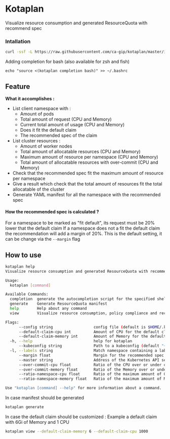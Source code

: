 
# Kotaplan

Visualize resource consumption and generated ResourceQuota with recommend spec

### Intallation

```bash
curl -ssf -L https://raw.githubusercontent.com/ca-gip/kotaplan/master/install.sh | bash
```

Adding completion for bash (also available for zsh and fish)
```
echo "source <(kotaplan completion bash)" >> ~/.bashrc
```

## Feature

 __What it accomplishes :__
 * List client namespace with :
    * Amount of pods
    * Total amount of request (CPU and Memory)
    * Current total amount of usage (CPU and Memory)
    * Does it fit the default claim
    * The recommended spec of the claim
 * List cluster resources :
    * Amount of worker nodes
    * Total amount of allocatable resources (CPU and Memory)
    * Maximum amount of resource per namespace (CPU and Memory) 
    * Total amount of allocatable resources with over-commit (CPU and Memory) 
 * Check that the recommended spec fit the maximum amount of resource per namespace
 * Give a result which check that the total amount of resources fit the total allocatable of the cluster 
 * Generate YAML manifest for all the namespace with the recommended spec
 
 #### How the recommended spec is calculated ?
 
 For a namespace to be marked as "fit default", its request must be 20% lower that the default claim
 If a namespace does not a fit the default claim the recommendation will add a margin of 20%.
 This is the default setting, it can be change via the `--margin` flag 
 
 ## How to use

```bash
kotaplan help
Visualize resource consumption and generated ResourceQuota with recommend spec

Usage:
  kotaplan [command]

Available Commands:
  completion  generate the autocompletion script for the specified shell
  generate    Generate ResourceQuota manifest
  help        Help about any command
  view        Visualize resource consumption, policy compliance and recommended ResourceQuota

Flags:
      --config string                  config file (default is $HOME/.kotaplan.yaml)
      --default-claim-cpu int          Amount of CPU for the default claim in Milli. ex 1000 = 1CPU. (default 0)
      --default-claim-memory int       Amount of Memory for the default claim in GiB. (default 0)
  -h, --help                           help for kotaplan
      --kubeconfig string              Path to a kubeconfig (default "~/.kube/config")
  -l, --labels string                  Match namespace containing a label (default "quota=managed")
      --margin float                   Margin for the recommended spec (default 1.2)
      --master string                  Address of the Kubernetes API server. Overrides any value in kubeconfig
      --over-commit-cpu float          Ratio of the CPU over or under commit (default 1)
      --over-commit-memory float       Ratio of the Memory over or under commit (default 1)
      --ratio-namespace-cpu float      Ratio of the maximum amount of CPU that can be claim by a namespace. Ex: 0.5 meaning 50% of the cluster is claimable by a Namespace (default 1)
      --ratio-namespace-memory float   Ratio of the maximum amount of Memory that can be claim by a namespace. Ex: 0.5 meaning 50% of the cluster is claimable by a Namespace (default 1)

Use "kotaplan [command] --help" for more information about a command.
```

In case manifest should be generated
```bash
kotaplan generate
```

In case the default claim should be customized :
Example a default claim with 6Gi of Memory and 1 CPU
```bash
kotaplan view --default-claim-memory 6 --default-claim-cpu 1000
```
